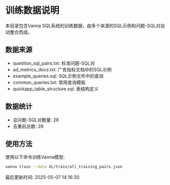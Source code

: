 # 训练数据说明

本目录包含Vanna SQL系统的训练数据，由多个来源的SQL示例和问题-SQL对自动整合而成。

## 数据来源

- question_sql_pairs.txt: 标准问题-SQL对
- ad_metrics_docs.txt: 广告指标文档中的SQL示例
- example_queries.sql: SQL示例文件中的查询
- common_queries.txt: 常用查询模板
- quickapp_table_structure.sql: 表结构定义

## 数据统计

- 总问题-SQL对数量: 28
- 去重前总数: 28

## 使用方法

使用以下命令训练Vanna模型:

```bash
vanna train --data XL/train/all_training_pairs.json
```

最后更新时间: 2025-05-07 14:16:30
